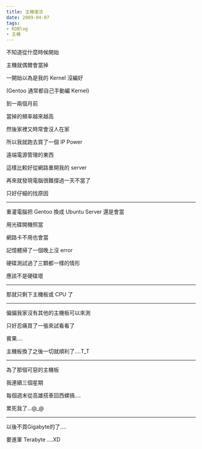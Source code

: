 ```yaml
---
title: 主機復活
date: 2009-04-07
tags:
- KDBlog
- 主機
---
```

不知道從什麼時候開始

主機就偶爾會當掉

一開始以為是我的 Kernel 沒編好

(Gentoo 通常都自己手動編 Kernel)

到一兩個月前

當掉的頻率越來越高

然後家裡又時常會沒人在家

所以我就跑去買了一個 IP Power

遠端電源管理的東西

這樣比較好從網路重開我的 server

再來就發現電腦很難撐過一天不當了

只好仔細的找原因

---

重灌電腦把 Gentoo 換成 Ubuntu Server 還是會當

用光碟開機照當

網路卡不用也會當

記憶體掃了一個晚上沒 error

硬碟測試過了三顆都一樣的情形

應該不是硬碟壞

---

那就只剩下主機板或 CPU 了

---

偏偏我家沒有其他的主機板可以來測

只好忍痛買了一張來試看看了

賓果....

主機板換了之後一切就順利了....T_T

---

為了那個可惡的主機板

我連續三個星期

每個週末從高雄搭車回西螺搞....

累死我了...@_@

---

以後不買Gigabyte的了....

要進軍 Terabyte ....XD

